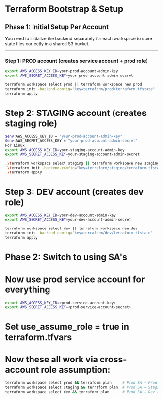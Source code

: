 # Terraform Bootstrap & Setup

## Phase 1: Initial Setup Per Account

You need to initialize the backend separately for each workspace to store state files correctly in a shared S3 bucket.

---

### Step 1: PROD account (creates service account + prod role)

```bash
export AWS_ACCESS_KEY_ID=your-prod-account-admin-key
export AWS_SECRET_ACCESS_KEY=your-prod-account-admin-secret

terraform workspace select prod || terraform workspace new prod
terraform init -backend-config="key=terraform/prod/terraform.tfstate"
terraform apply
```

# Step 2: STAGING account (creates staging role)
```bash
$env:AWS_ACCESS_KEY_ID = "your-prod-account-admin-key"
$env:AWS_SECRET_ACCESS_KEY = "your-prod-account-admin-secret"
For Linux
export AWS_ACCESS_KEY_ID=your-staging-account-admin-key
export AWS_SECRET_ACCESS_KEY=your-staging-account-admin-secret

.\terraform workspace select staging || terraform workspace new staging
.\terraform init -backend-config="key=terraform/staging/terraform.tfstate"
.\terraform apply
```

# Step 3: DEV account (creates dev role)
```bash
export AWS_ACCESS_KEY_ID=your-dev-account-admin-key  
export AWS_SECRET_ACCESS_KEY=your-dev-account-admin-secret

terraform workspace select dev || terraform workspace new dev
terraform init -backend-config="key=terraform/dev/terraform.tfstate"
terraform apply
```


# Phase 2: Switch to using SA's

# Now use prod service account for everything
```bash
export AWS_ACCESS_KEY_ID=<prod-service-account-key>
export AWS_SECRET_ACCESS_KEY=<prod-service-account-secret>
```
# Set use_assume_role = true in terraform.tfvars

# Now these all work via cross-account role assumption:
```bash
terraform workspace select prod && terraform plan     # Prod SA → Prod role
terraform workspace select staging && terraform plan  # Prod SA → Staging role  
terraform workspace select dev && terraform plan      # Prod SA → Dev role
```